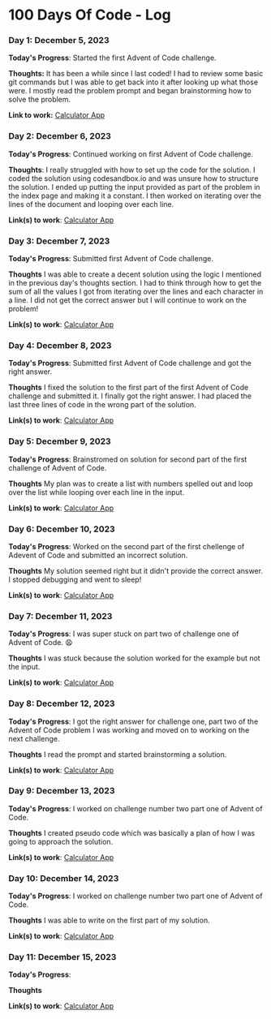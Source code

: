 # 100 Days Of Code - Log

### Day 1: December 5, 2023

**Today's Progress**: Started the first Advent of Code challenge.

**Thoughts:** It has been a while since I last coded! I had to review some basic git commands but I was able to get back into it after looking up what those were. I mostly read the problem prompt and began brainstorming how to solve the problem.

**Link to work:** [Calculator App](https://shorturl.at/jzEU4)

### Day 2: December 6, 2023

**Today's Progress**: Continued working on first Advent of Code challenge.

**Thoughts**: I really struggled with how to set up the code for the solution. I coded the solution using codesandbox.io and was unsure how to structure the solution. I ended up putting the input provided as part of the problem in the index page and making it a constant. I then worked on iterating over the lines of the document and looping over each line.

**Link(s) to work**: [Calculator App](https://shorturl.at/jzEU4)


### Day 3: December 7, 2023

**Today's Progress**: Submitted first Advent of Code challenge.

**Thoughts** I was able to create a decent solution using the logic I mentioned in the previous day's thoughts section. I had to think through how to get the sum of all the values I got from iterating over the lines and each character in a line. I did not get the correct answer but I will continue to work on the problem!

**Link(s) to work**: [Calculator App](https://shorturl.at/jzEU4)


### Day 4: December 8, 2023

**Today's Progress**: Submitted first Advent of Code challenge and got the right answer.

**Thoughts** I fixed the solution to the first part of the first Advent of Code challenge and submitted it. I finally got the right answer. I had placed the last three lines of code in the wrong part of the solution.

**Link(s) to work**: [Calculator App](https://shorturl.at/jzEU4)

### Day 5: December 9, 2023

**Today's Progress**: Brainstromed on solution for second part of the first challenge of Advent of Code.

**Thoughts** My plan was to create a list with numbers spelled out and loop over the list while looping over each line in the input.

**Link(s) to work**: [Calculator App](https://shorturl.at/jzEU4)

### Day 6: December 10, 2023

**Today's Progress**: Worked on the second part of the first chellenge of Adevent of Code and submitted an incorrect solution.

**Thoughts** My solution seemed right but it didn't provide the correct answer. I stopped debugging and went to sleep!

**Link(s) to work**: [Calculator App](https://shorturl.at/jzEU4)

### Day 7: December 11, 2023

**Today's Progress**: I was super stuck on part two of challenge one of Advent of Code. 😩

**Thoughts** I was stuck because the solution worked for the example but not the input.

**Link(s) to work**: [Calculator App](https://shorturl.at/jzEU4)

### Day 8: December 12, 2023

**Today's Progress**: I got the right answer for challenge one, part two of the Advent of Code problem I was working and moved on to working on the next challenge.

**Thoughts**  I read the prompt and started brainstorming a solution.

**Link(s) to work**: [Calculator App](https://shorturl.at/jzEU4)

### Day 9: December 13, 2023

**Today's Progress**: I worked on challenge number two part one of Advent of Code.

**Thoughts** I created pseudo code which was basically a plan of how I was going to approach the solution.

**Link(s) to work**: [Calculator App](https://shorturl.at/jzEU4)

### Day 10: December 14, 2023

**Today's Progress**: I worked on challenge number two part one of Advent of Code.

**Thoughts**  I was able to write on the first part of my solution.

**Link(s) to work**: [Calculator App](https://shorturl.at/jzEU4)

### Day 11: December 15, 2023

**Today's Progress**: 

**Thoughts**

**Link(s) to work**: [Calculator App](https://shorturl.at/jzEU4)